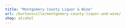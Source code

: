 ```yaml
---
title: "Montgomery County Liquor & Wine"
url: /burtonsville/montgomery-county-liquor-and-wine/
shop: alcohol
---
```

